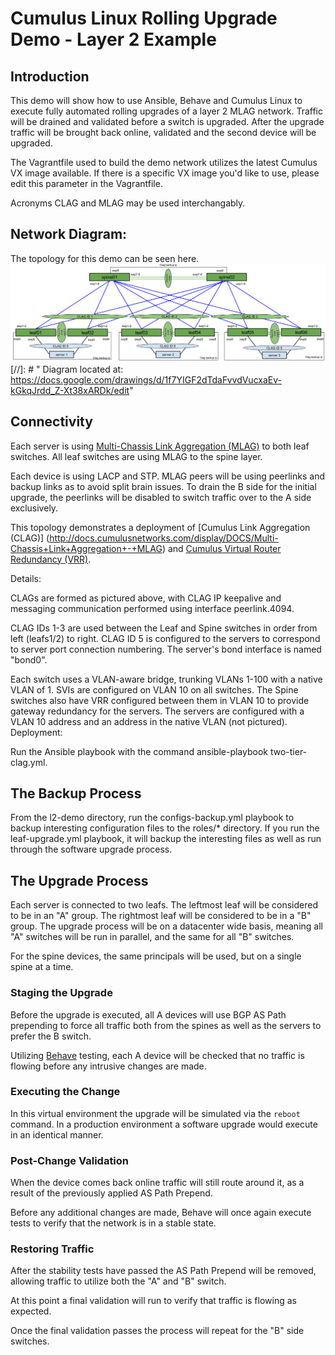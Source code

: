 # Cumulus Linux Rolling Upgrade Demo - Layer 2 Example

## Introduction
This demo will show how to use Ansible, Behave and Cumulus Linux to execute fully automated rolling upgrades of a layer 2 MLAG network. Traffic will be drained and validated before a switch is upgraded. After the upgrade traffic will be brought back online, validated and the second device will be upgraded. 

The Vagrantfile used to build the demo network utilizes the latest Cumulus VX image available. If there is a specific VX image you'd like to use, please edit this parameter in the Vagrantfile.

Acronyms CLAG and MLAG may be used interchangably. 

## Network Diagram:
The topology for this demo can be seen here.
![Diagram](L2Topology.png)
[//]: # " Diagram located at: https://docs.google.com/drawings/d/1f7YIGF2dTdaFvvdVucxaEv-kGkqJrdd_Z-Xt38xARDk/edit"

## Connectivity
Each server is using [Multi-Chassis Link Aggregation (MLAG)](https://docs.cumulusnetworks.com/display/DOCS/Multi-Chassis+Link+Aggregation+-+MLAG) to both leaf switches. All leaf switches are using MLAG to the spine layer. 

Each device is using LACP and STP. MLAG peers will be using peerlinks and backup links as to avoid split brain issues. To drain the B side for the initial upgrade, the peerlinks will be disabled to switch traffic over to the A side exclusively.

This topology demonstrates a deployment of [Cumulus Link Aggregation (CLAG)] (http://docs.cumulusnetworks.com/display/DOCS/Multi-Chassis+Link+Aggregation+-+MLAG) and [Cumulus Virtual Router Redundancy (VRR)](http://docs.cumulusnetworks.com/display/DOCS/Virtual+Router+Redundancy+-+VRR).

Details:

CLAGs are formed as pictured above, with CLAG IP keepalive and messaging communication performed using interface peerlink.4094.

CLAG IDs 1-3 are used between the Leaf and Spine switches in order from left (leafs1/2) to right. CLAG ID 5 is configured to the servers to correspond to server port connection numbering. The server's bond interface is named "bond0".

Each switch uses a VLAN-aware bridge, trunking VLANs 1-100 with a native VLAN of 1.
SVIs are configured on VLAN 10 on all switches. The Spine switches also have VRR configured between them in VLAN 10 to provide gateway redundancy for the servers.
The servers are configured with a VLAN 10 address and an address in the native VLAN (not pictured).
Deployment:

Run the Ansible playbook with the command ansible-playbook two-tier-clag.yml.

## The Backup Process
From the l2-demo directory, run the configs-backup.yml playbook to backup interesting configuration files to the roles/* directory.
If you run the leaf-upgrade.yml playbook, it will backup the interesting files as well as run through the software upgrade process.

## The Upgrade Process
Each server is connected to two leafs. The leftmost leaf will be considered to be in an "A" group. The rightmost leaf will be considered to be in a "B" group. The upgrade process will be on a datacenter wide basis, meaning all "A" switches will be run in parallel, and the same for all "B" switches.

For the spine devices, the same principals will be used, but on a single spine at a time.

### Staging the Upgrade
Before the upgrade is executed, all A devices will use BGP AS Path prepending to force all traffic both from the spines as well as the servers to prefer the B switch. 

Utilizing [Behave](https://pythonhosted.org/behave/) testing, each A device will be checked that no traffic is flowing before any intrusive changes are made.

### Executing the Change
In this virtual environment the upgrade will be simulated via the `reboot` command. In a production environment a software upgrade would execute in an identical manner.

### Post-Change Validation
When the device comes back online traffic will still route around it, as a result of the previously applied AS Path Prepend. 

Before any additional changes are made, Behave will once again execute tests to verify that the network is in a stable state. 

### Restoring Traffic
After the stability tests have passed the AS Path Prepend will be removed, allowing traffic to utilize both the "A" and "B" switch. 

At this point a final validation will run to verify that traffic is flowing as expected. 

Once the final validation passes the process will repeat for the "B" side switches.
